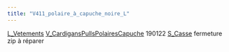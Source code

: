 ```yaml
---
title: "V411_polaire_à_capuche_noire_L"
---
```


[L_Vetements](notes/equipements/L_Vetements.md) [V_CardigansPullsPolairesCapuche](V_CardigansPullsPolairesCapuche.md) 190122 [S_Casse](notes/statut/S_Casse.md) fermeture zip à réparer